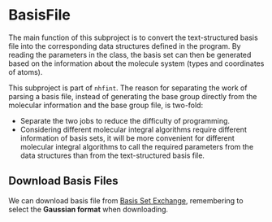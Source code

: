 # BasisFile

The main function of this subproject is to convert the text-structured basis file into the corresponding data structures defined in the program. By reading the parameters in the class, the basis set can then be generated based on the information about the molecule system (types and coordinates of atoms).

This subproject is part of `nhfint`. The reason for separating the work of parsing a basis file, instead of generating the base group directly from the molecular information and the base group file, is two-fold:
* Separate the two jobs to reduce the difficulty of programming.
* Considering different molecular integral algorithms require different information of basis sets, it will be more convenient for different molecular integral algorithms to call the required parameters from the data structures than from the text-structured basis file.

## Download Basis Files
We can download basis file from [Basis Set Exchange](https://www.basissetexchange.org/), remembering to select the **Gaussian format** when downloading.